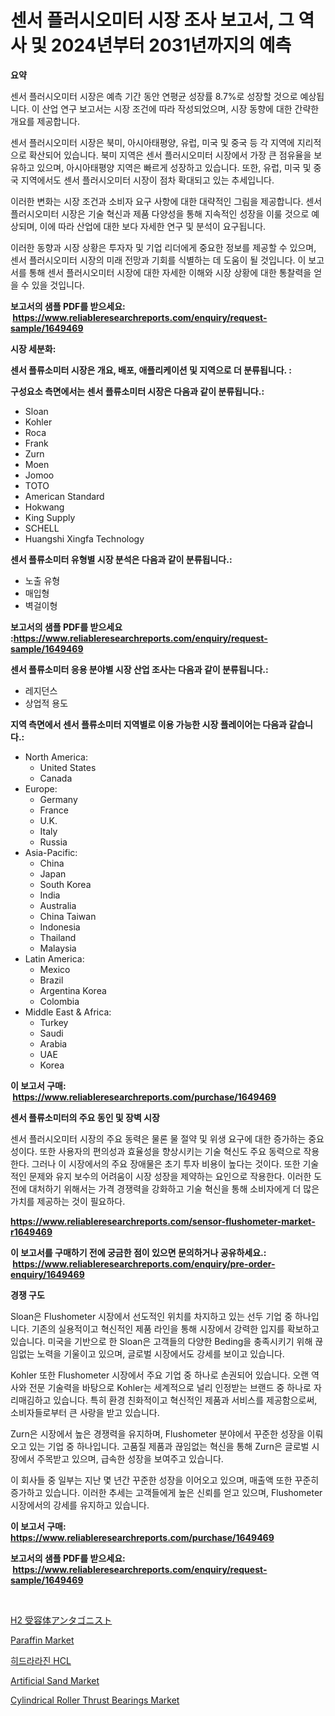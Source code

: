 <p><h1>센서 플러시오미터 시장 조사 보고서, 그 역사 및 2024년부터 2031년까지의 예측</h1></p><p><strong>요약</strong></p>
<p><p>센서 플러시오미터 시장은 예측 기간 동안 연평균 성장률 8.7%로 성장할 것으로 예상됩니다. 이 산업 연구 보고서는 시장 조건에 따라 작성되었으며, 시장 동향에 대한 간략한 개요를 제공합니다. </p><p>센서 플러시오미터 시장은 북미, 아시아태평양, 유럽, 미국 및 중국 등 각 지역에 지리적으로 확산되어 있습니다. 북미 지역은 센서 플러시오미터 시장에서 가장 큰 점유율을 보유하고 있으며, 아시아태평양 지역은 빠르게 성장하고 있습니다. 또한, 유럽, 미국 및 중국 지역에서도 센서 플러시오미터 시장이 점차 확대되고 있는 추세입니다. </p><p>이러한 변화는 시장 조건과 소비자 요구 사항에 대한 대략적인 그림을 제공합니다. 센서 플러시오미터 시장은 기술 혁신과 제품 다양성을 통해 지속적인 성장을 이룰 것으로 예상되며, 이에 따라 산업에 대한 보다 자세한 연구 및 분석이 요구됩니다. </p><p>이러한 동향과 시장 상황은 투자자 및 기업 리더에게 중요한 정보를 제공할 수 있으며, 센서 플러시오미터 시장의 미래 전망과 기회를 식별하는 데 도움이 될 것입니다. 이 보고서를 통해 센서 플러시오미터 시장에 대한 자세한 이해와 시장 상황에 대한 통찰력을 얻을 수 있을 것입니다.</p></p>
<p><strong>보고서의 샘플 PDF를 받으세요: &nbsp;<a href="https://www.reliableresearchreports.com/enquiry/request-sample/1649469">https://www.reliableresearchreports.com/enquiry/request-sample/1649469</a></strong></p>
<p><strong>시장 세분화:</strong></p>
<p><strong> 센서 플류소미터 시장은 개요, 배포, 애플리케이션 및 지역으로 더 분류됩니다. :</strong></p>
<p><strong>구성요소 측면에서는 센서 플류소미터 시장은 다음과 같이 분류됩니다.:</strong></p>
<p><ul><li>Sloan</li><li>Kohler</li><li>Roca</li><li>Frank</li><li>Zurn</li><li>Moen</li><li>Jomoo</li><li>TOTO</li><li>American Standard</li><li>Hokwang</li><li>King Supply</li><li>SCHELL</li><li>Huangshi Xingfa Technology</li></ul></p>
<p><strong> 센서 플류소미터 유형별 시장 분석은 다음과 같이 분류됩니다.:</strong></p>
<p><ul><li>노출 유형</li><li>매입형</li><li>벽걸이형</li></ul></p>
<p><strong>보고서의 샘플 PDF를 받으세요 :<a href="https://www.reliableresearchreports.com/enquiry/request-sample/1649469">https://www.reliableresearchreports.com/enquiry/request-sample/1649469</a></strong></p>
<p><strong> 센서 플류소미터 응용 분야별 시장 산업 조사는 다음과 같이 분류됩니다.:</strong></p>
<p><ul><li>레지던스</li><li>상업적 용도</li></ul></p>
<p><strong>지역 측면에서 센서 플류소미터 지역별로 이용 가능한 시장 플레이어는 다음과 같습니다.:</strong></p>
<p><ul>
    <li>
        North America:
        <ul>
            <li>United States</li>
            <li>Canada</li>
        </ul>
    </li>
    <li>
        Europe:
        <ul>
            <li>Germany</li>
            <li>France</li>
            <li>U.K.</li>
            <li>Italy</li>
            <li>Russia</li>
        </ul>
    </li>
    <li>
        Asia-Pacific:
        <ul>
            <li>China</li>
            <li>Japan</li>
            <li>South Korea</li>
            <li>India</li>
            <li>Australia</li>
            <li>China Taiwan</li>
            <li>Indonesia</li>
            <li>Thailand</li>
            <li>Malaysia</li>
        </ul>
    </li>
    <li>
        Latin America:
        <ul>
            <li>Mexico</li>
            <li>Brazil</li>
            <li>Argentina Korea</li>
            <li>Colombia</li>
        </ul>
    </li>
    <li>
        Middle East & Africa:
        <ul>
            <li>Turkey</li>
            <li>Saudi</li>
            <li>Arabia</li>
            <li>UAE</li>
            <li>Korea</li>
        </ul>
    </li>
    </ul></p>
<p><strong>이 보고서 구매: &nbsp;<a href="https://www.reliableresearchreports.com/purchase/1649469">https://www.reliableresearchreports.com/purchase/1649469</a></strong></p>
<p><strong>센서 플류소미터의 주요 동인 및 장벽 시장</strong></p>
<p><p>센서 플러시오미터 시장의 주요 동력은 물론 물 절약 및 위생 요구에 대한 증가하는 중요성이다. 또한 사용자의 편의성과 효율성을 향상시키는 기술 혁신도 주요 동력으로 작용한다. 그러나 이 시장에서의 주요 장애물은 초기 투자 비용이 높다는 것이다. 또한 기술적인 문제와 유지 보수의 어려움이 시장 성장을 제약하는 요인으로 작용한다. 이러한 도전에 대처하기 위해서는 가격 경쟁력을 강화하고 기술 혁신을 통해 소비자에게 더 많은 가치를 제공하는 것이 필요하다.</p></p>
<p><strong><a href="https://www.reliableresearchreports.com/sensor-flushometer-market-r1649469">https://www.reliableresearchreports.com/sensor-flushometer-market-r1649469</a></strong></p>
<p><strong>이 보고서를 구매하기 전에 궁금한 점이 있으면 문의하거나 공유하세요.: &nbsp;<a href="https://www.reliableresearchreports.com/enquiry/pre-order-enquiry/1649469">https://www.reliableresearchreports.com/enquiry/pre-order-enquiry/1649469</a></strong></p>
<p><strong>경쟁 구도</strong></p>
<p><p>Sloan은 Flushometer 시장에서 선도적인 위치를 차지하고 있는 선두 기업 중 하나입니다. 기존의 실용적이고 혁신적인 제품 라인을 통해 시장에서 강력한 입지를 확보하고 있습니다. 미국을 기반으로 한 Sloan은 고객들의 다양한 Beding을 충족시키기 위해 끊임없는 노력을 기울이고 있으며, 글로벌 시장에서도 강세를 보이고 있습니다.</p><p>Kohler 또한 Flushometer 시장에서 주요 기업 중 하나로 손권되어 있습니다. 오랜 역사와 전문 기술력을 바탕으로 Kohler는 세계적으로 널리 인정받는 브랜드 중 하나로 자리매김하고 있습니다. 특히 환경 친화적이고 혁신적인 제품과 서비스를 제공함으로써, 소비자들로부터 큰 사랑을 받고 있습니다.</p><p>Zurn은 시장에서 높은 경쟁력을 유지하며, Flushometer 분야에서 꾸준한 성장을 이뤄오고 있는 기업 중 하나입니다. 고품질 제품과 끊임없는 혁신을 통해 Zurn은 글로벌 시장에서 주목받고 있으며, 급속한 성장을 보여주고 있습니다.</p><p>이 회사들 중 일부는 지난 몇 년간 꾸준한 성장을 이어오고 있으며, 매출액 또한 꾸준히 증가하고 있습니다. 이러한 추세는 고객들에게 높은 신뢰를 얻고 있으며, Flushometer 시장에서의 강세를 유지하고 있습니다.</p></p>
<p><strong>이 보고서 구매: &nbsp; <a href="https://www.reliableresearchreports.com/purchase/1649469">https://www.reliableresearchreports.com/purchase/1649469</a></strong></p>
<p><strong>보고서의 샘플 PDF를 받으세요: &nbsp;<a href="https://www.reliableresearchreports.com/enquiry/request-sample/1649469">https://www.reliableresearchreports.com/enquiry/request-sample/1649469</a></strong><strong></strong></p>
<p>&nbsp;</p>
<p><p><a href="https://github.com/oafhukehf4709715/Market-Research-Report-List-1/blob/main/617555531152.md">H2 受容体アンタゴニスト</a></p><p><a href="https://issuu.com/reportprime-2/docs/paraffin-market-size-2030.pptx">Paraffin Market</a></p><p><a href="https://github.com/vseigx30c9a1j/Market-Research-Report-List-1/blob/main/616916628592.md">히드라라진 HCL</a></p><p><a href="https://issuu.com/reportprime-2/docs/artificial-sand-market-size-2030.pptx">Artificial Sand Market</a></p><p><a href="https://github.com/marloy8/Market-Research-Report-List-4/blob/main/cylindrical-roller-thrust-bearings-market.md">Cylindrical Roller Thrust Bearings Market</a></p></p>